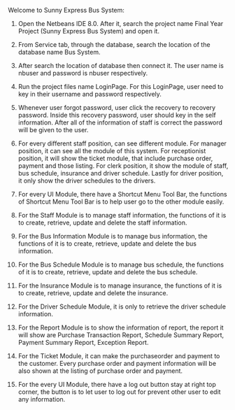 Welcome to Sunny Express Bus System:

1.  Open the Netbeans IDE 8.0. After it, search the project name Final Year Project (Sunny Express Bus System) and open it.

2.  From Service tab, through the database, search the location of the database name Bus System.

3.  After search the location of database then connect it. The user name is nbuser and password is nbuser respectively.

4.  Run the project files name LoginPage. For this LoginPage, user need to key in their username and password respectively.

5.  Whenever user forgot password, user click the recovery to recovery password. Inside this recovery password, user should key in the self information.
    After all of the information of staff is correct the password will be given to the user.

6.  For every different staff position, can see different module. For manager position, it can see all the module of this system. For receptionist position,
    it will show the ticket module, that include purchase order, payment and those listing. For clerk position, it show the module of staff, bus schedule,
    insurance and driver schedule. Lastly for driver position, it only show the driver schedules to the drivers.

7.  For every UI Module, there have a Shortcut Menu Tool Bar, the functions of Shortcut Menu Tool Bar is to help user go to the other module easily.

8.  For the Staff Module is to manage staff information, the functions of it is to create, retrieve, update and delete the staff information.

9.  For the Bus Information Module is to manage bus information, the functions of it is to create, retrieve, update and delete the bus information.

10. For the Bus Schedule Module is to manage bus schedule, the functions of it is to create, retrieve, update and delete the bus schedule.

11. For the Insurance Module is to manage insurance, the functions of it is to create, retrieve, update and delete the insurance.

12. For the Driver Schedule Module, it is only to retrieve the driver schedule information.

13. For the Report Module is to show the information of report, the report it will show are Purchase Transaction Report, Schedule Summary Report,
    Payment Summary Report, Exception Report.

14. For the Ticket Module, it can make the purchaseorder and payment to the customer. Every purchase order and payment information will be also shown at the 
    listing of purchase order and payment.

15. For the every UI Module, there have a log out button stay at right top corner, the button is to let user to log out for prevent other user to edit any
    information.
